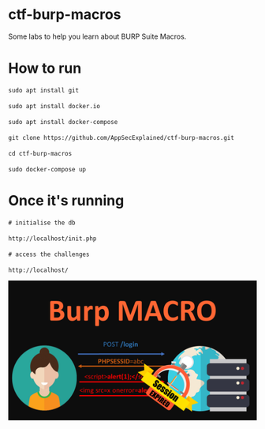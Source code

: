 # ctf-burp-macros
Some labs to help you learn about BURP Suite Macros.

# How to run

```
sudo apt install git

sudo apt install docker.io

sudo apt install docker-compose

git clone https://github.com/AppSecExplained/ctf-burp-macros.git

cd ctf-burp-macros

sudo docker-compose up

```

# Once it's running

```
# initialise the db

http://localhost/init.php

# access the challenges

http://localhost/
```
![IMAGE](./assets/anand.png)